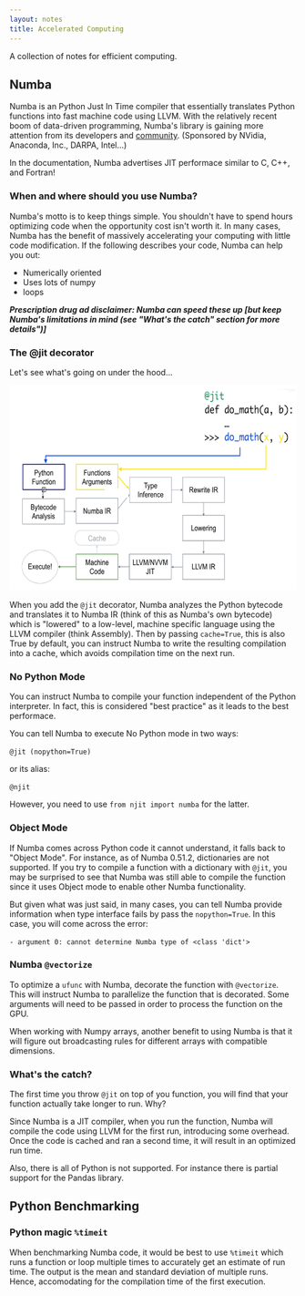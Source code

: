 ```yaml
---
layout: notes
title: Accelerated Computing 
---
```


A collection of notes for efficient computing.

## Numba
Numba is an Python Just In Time compiler that essentially translates Python functions into fast machine code using LLVM. With the relatively recent boom of data-driven programming, Numba's library is gaining more attention from its developers and [community](https://github.com/numba/numba). (Sponsored by NVidia, Anaconda, Inc., DARPA, Intel...)

In the documentation, Numba advertises JIT performace similar to C, C++, and Fortran!  

### When and where should you use Numba?
Numba's motto is to keep things simple. You shouldn't have to spend hours optimizing code when the opportunity cost isn't worth it. In many cases, Numba has the benefit of massively accelerating your computing with little code modification. If the following describes your code, Numba can help you out:
 - Numerically oriented
 - Uses lots of numpy
 - loops

***Prescription drug ad disclaimer: Numba can speed these up [but keep Numba's limitations in mind (see "What's the catch" section for more details")]***  

### The @jit decorator
Let's see what's going on under the hood...

<img src="/assets/jitcompile.PNG" width=640 height=360 class="center">

When you add the ``` @jit ``` decorator, Numba analyzes the Python bytecode and translates it to Numba IR (think of this as Numba's own bytecode) which is "lowered" to a low-level, machine specific language using the LLVM compiler (think Assembly). Then by passing ```cache=True```, this is also True by default, you can instruct Numba to write the resulting compilation into a cache, which avoids compilation time on the next run. 

### No Python Mode
You can instruct Numba to compile your function independent of the Python interpreter. In fact, this is considered "best practice" as it leads to the best performace. 

You can tell Numba to execute No Python mode in two ways:

``` @jit (nopython=True) ```

or its alias:

``` @njit ```

However, you need to use ```from njit import numba``` for the latter.

### Object Mode
If Numba comes across Python code it cannot understand, it falls back to "Object Mode". For instance, as of Numba 0.51.2, dictionaries are not supported. If you try to compile a function with a dictionary with ```@jit```, you may be surprised to see that Numba was still able to compile the function since it uses Object mode to enable other Numba functionality.

But given what was just said, in many cases, you can tell Numba provide information when type interface fails by pass the ``` nopython=True ```. In this case, you will come across the error:

``` - argument 0: cannot determine Numba type of <class 'dict'> ```


### Numba ```@vectorize```
To optimize a ```ufunc``` with Numba, decorate the function with ```@vectorize```. This will instruct Numba to parallelize the function that is decorated. Some arguments will need to be passed in order to process the function on the GPU. 

When working with Numpy arrays, another benefit to using Numba is that it will figure out broadcasting rules for different arrays with compatible dimensions.


### What's the catch?
The first time you throw ```@jit``` on top of you function, you will find that your function actually take longer to run. Why?

Since Numba is a JIT compiler, when you run the function, Numba will compile the code using LLVM for the first run, introducing some overhead. Once the code is cached and ran a second time, it will result in an optimized run time. 

Also, there is all of Python is not supported. For instance there is partial support for the Pandas library.

## Python Benchmarking

### Python magic ``` %timeit ```
When benchmarking Numba code, it would be best to use ``` %timeit ``` which runs a function or loop multiple times to accurately get an estimate of run time. The output is the mean and standard deviation of multiple runs. Hence, accomodating for the compilation time of the first execution. 


